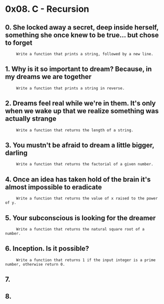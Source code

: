 #  0x08. C - Recursion
##  0. She locked away a secret, deep inside herself, something she once knew to be true... but chose to forget
		 Write a function that prints a string, followed by a new line.
##  1. Why is it so important to dream? Because, in my dreams we are together
		 Write a function that prints a string in reverse.
##  2. Dreams feel real while we're in them. It's only when we wake up that we realize something was actually strange
		 Write a function that returns the length of a string.
##  3. You mustn't be afraid to dream a little bigger, darling
		 Write a function that returns the factorial of a given number.
##  4. Once an idea has taken hold of the brain it's almost impossible to eradicate
		 Write a function that returns the value of x raised to the power of y.
##  5. Your subconscious is looking for the dreamer
		 Write a function that returns the natural square root of a number.
##  6. Inception. Is it possible?
		 Write a function that returns 1 if the input integer is a prime number, otherwise return 0.
##  7.
##  8.
